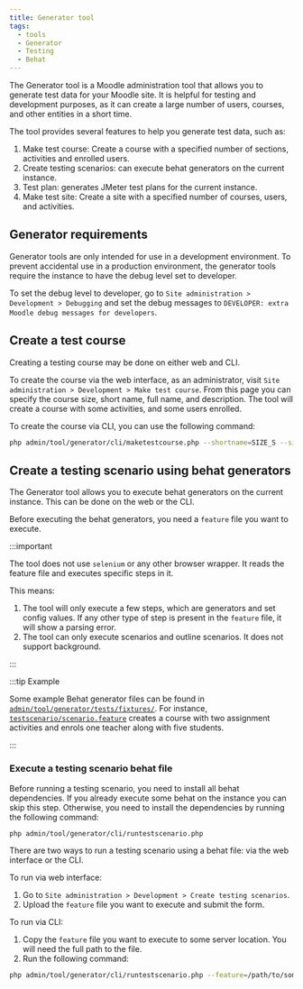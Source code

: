 ```yaml
---
title: Generator tool
tags:
  - tools
  - Generator
  - Testing
  - Behat
---
```


The Generator tool is a Moodle administration tool that allows you to generate test data for your Moodle site. It is helpful for testing and development purposes, as it can create a large number of users, courses, and other entities in a short time.

The tool provides several features to help you generate test data, such as:

1. Make test course: Create a course with a specified number of sections, activities and enrolled users.
1. Create testing scenarios: can execute behat generators on the current instance.
1. Test plan: generates JMeter test plans for the current instance.
1. Make test site: Create a site with a specified number of courses, users, and activities.

## Generator requirements

Generator tools are only intended for use in a development environment. To prevent accidental use in a production environment, the generator tools require the instance to have the debug level set to developer.

To set the debug level to developer, go to `Site administration > Development > Debugging` and set the debug messages to `DEVELOPER: extra Moodle debug messages for developers`.

## Create a test course

Creating a testing course may be done on either web and CLI.

To create the course via the web interface, as an administrator, visit `Site administration > Development > Make test course`. From this page you can specify the course size, short name, full name, and description. The tool will create a course with some activities, and some users enrolled.

To create the course via CLI, you can use the following command:

```bash
php admin/tool/generator/cli/maketestcourse.php --shortname=SIZE_S --size=S
```

## Create a testing scenario using behat generators

The Generator tool allows you to execute behat generators on the current instance. This can be done on the web or the CLI.

Before executing the behat generators, you need a `feature` file you want to execute.

:::important

The tool does not use `selenium` or any other browser wrapper. It reads the feature file and executes specific steps in it.

This means:

1. The tool will only execute a few steps, which are generators and set config values. If any other type of step is present in the `feature` file, it will show a parsing error.
1. The tool can only execute scenarios and outline scenarios. It does not support background.

:::

:::tip Example

Some example Behat generator files can be found in [`admin/tool/generator/tests/fixtures/`](https://github.com/moodle/moodle/blob/main/admin/tool/generator/tests/fixtures/). For instance, [`testscenario/scenario.feature`](https://github.com/moodle/moodle/blob/main/admin/tool/generator/tests/fixtures/testscenario/scenario.feature) creates a course with two assignment activities and enrols one teacher along with five students.

:::

### Execute a testing scenario behat file

Before running a testing scenario, you need to install all behat dependencies. If you already execute some behat on the instance you can skip this step. Otherwise, you need to install the dependencies by running the following command:

```bash
php admin/tool/generator/cli/runtestscenario.php
```

There are two ways to run a testing scenario using a behat file: via the web interface or the CLI.

To run via web interface:

1. Go to `Site administration > Development > Create testing scenarios`.
1. Upload the `feature` file you want to execute and submit the form.

To run via CLI:

1. Copy the `feature` file you want to execute to some server location. You will need the full path to the file.
1. Run the following command:

```bash
php admin/tool/generator/cli/runtestscenario.php --feature=/path/to/some/testing/scenario.feature
```
